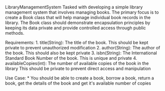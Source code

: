 LibraryManagementSystem
Tasked with developing a simple library management system that involves managing books. The primary focus is to create a Book class that will help manage individual book records in the library. The Book class should demonstrate encapsulation principles by keeping its data private and provide controlled access through public methods.

Requirements: 1. title(String): The title of the book. This should be kept private to prevent unauthorized modification 2. author(String): The author of the book. This should also be kept private 3. isbn(String): The International Standard Book Number of the book. This is unique and private 4. availableCopies(int): The number of available copies of the book in the library This should be private to prevent direct access and manipulation

Use Case: * You should be able to create a book, borrow a book, return a book, get the details of the book and get it's available number of copies
